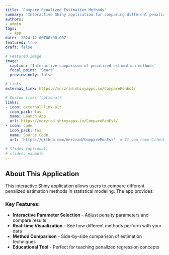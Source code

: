 ```yaml
---
title: 'Compare Penalized Estimation Methods'
summary: 'Interactive Shiny application for comparing different penalized estimation techniques in statistical modeling'
authors:
- admin
tags:
  - App
date: '2024-12-06T00:00:00Z'
featured: true
draft: false

# Featured image
image:
  caption: 'Interactive comparison of penalized estimation methods'
  focal_point: 'Smart'
  preview_only: false

# Links
external_link: https://mnrzrad.shinyapps.io/ComparePenEst/

# Custom links (optional)
links:
- icon: external-link-alt
  icon_pack: fas
  name: Launch App
  url: https://mnrzrad.shinyapps.io/ComparePenEst/
- icon: code
  icon_pack: fas
  name: Source Code
  url: 'https://github.com/mnrzrad/ComparePenEst'  # If you have GitHub repo

# Slides (optional)
# slides: example
---
```


## About This Application

This interactive Shiny application allows users to compare different penalized estimation methods in statistical modeling. The app provides:

### **Key Features:**
- **Interactive Parameter Selection** - Adjust penalty parameters and compare results
- **Real-time Visualization** - See how different methods perform with your data
- **Method Comparison** - Side-by-side comparison of estimation techniques
- **Educational Tool** - Perfect for teaching penalized regression concepts